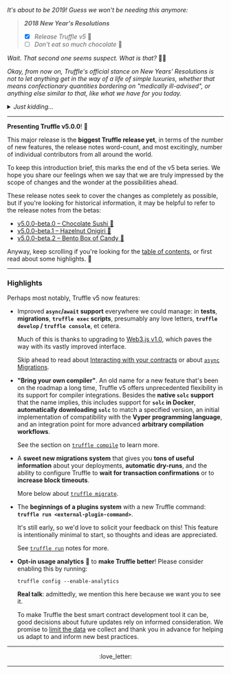 _It's about to be 2019! Guess we won't be needing this anymore:_
> _**2018 New Year's Resolutions**_
> - [x] _Release Truffle v5_ :confetti_ball:
> - [ ] _Don't eat so much chocolate_ :chocolate_bar:

_Wait. That second one seems suspect. What is that?_ :woman_shrugging:

_Okay, from now on, Truffle's official stance on New Years' Resolutions is not
to let anything get in the way of a life of simple luxuries,
whether that means confectionary quantities bordering on "medically
ill-advised", or anything else similar to that, like what we have for you
today._


<details>
<summary><em>Just kidding...</em></summary>

That's always been the official stance.

<details>
<summary><em>But really...</em> </summary>

Please remember that healthy habits are a useful means of being able to
enjoy as much delicious chocolate for as many years as possible. :yum:

**Wishing you happy and restful holidays, and a merry 2019!** :snowflake:

</details>
</details>

---

**Presenting Truffle v5.0.0**! :postal_horn:

This major release is the **biggest Truffle release yet**, in terms of
the number of new features, the release notes word-count,
and most excitingly, number of individual contributors from all around
the world.

To keep this introduction brief, this marks the end of the v5 beta series. We
hope you share our feelings when we say that we are truly impressed by the
scope of changes and the wonder at the possibilities ahead.

These release notes seek to cover the changes as completely as possible, but if
you're looking for historical information, it may be helpful to refer to
the release notes from the betas:
- [v5.0.0-beta.0 – Chocolate Sushi :sushi:](https://github.com/trufflesuite/truffle/releases/tag/v5.0.0-beta.0)
- [v5.0.0-beta.1 – Hazelnut Onigiri :rice_ball:](https://github.com/trufflesuite/truffle/releases/tag/v5.0.0-beta.1)
- [v5.0.0-beta.2 – Bento Box of Candy :bento:](https://github.com/trufflesuite/truffle/releases/tag/v5.0.0-beta.2)

Anyway, keep scrolling if you're looking for the [table of contents](#user-content-contents),
or first read about some highlights. :high_brightness:

---

### Highlights

Perhaps most notably, Truffle v5 now features:

- Improved **`async`/`await` support** everywhere we could manage:
  in **tests**, **migrations**, **`truffle exec` scripts**, presumably any
  love letters, **`truffle develop` / `truffle console`**, et cetera.

  Much of this is thanks to upgrading to [Web3.js v1.0](https://web3js.readthedocs.io/en/1.0/index.html),
  which paves the way with its vastly improved interface.

  Skip ahead to read about [Interacting with your contracts](#user-content-what-s-new-in-truffle-v5-interacting-with-your-contracts)
  or about [`async` Migrations](#user-content-what-s-new-in-truffle-v5-truffle-migrate-async-migrations).

- **"Bring your own compiler"**. An old name for a new feature that's been on
  the roadmap a long time, Truffle v5 offers unprecedented flexibility in its
  support for compiler integrations. Besides the **native `solc` support** that
  the name implies, this includes support for **`solc` in Docker**,
  **automatically downloading `solc`** to match a specified version, an
  initial implementation of compatibility with the **Vyper programming language**,
  and an integration point for more advanced **arbitrary compilation workflows**.

  See the section on [`truffle compile`](#user-content-what-s-new-in-truffle-v5-truffle-compile)
  to learn more.

- A **sweet new migrations system** that gives you **tons of useful information**
  about your deployments, **automatic dry-runs**, and the ability to configure
  Truffle to **wait for transaction confirmations** or to
  **increase block timeouts**.

  More below about [`truffle migrate`](#user-content-what-s-new-in-truffle-v5-truffle-migrate).

- The **beginnings of a plugins system** with a new Truffle command:
  **`truffle run <external-plugin-command>`**.

  It's still early, so we'd love to solicit your feedback on this! This feature
  is intentionally minimal to start, so thoughts and ideas are appreciated.

  See [`truffle run`](#user-content-what-s-new-in-truffle-v5-truffle-run)
  notes for more.

- **Opt-in usage analytics** :tada: to **make Truffle better**! Please consider
  enabling this by running:
  ```
  truffle config --enable-analytics
  ```

  **Real talk**: admittedly, we mention this here because we want you to see it.

  To make Truffle the best smart contract development tool it can be, good
  decisions about future updates rely on informed consideration. We promise to
  [limit the data](#user-content-what-s-new-in-truffle-v5-new-truffle-config-opt-in-analytics)
  we collect and thank you in advance for helping us adapt to and inform new best practices.

---

<p align="center">
:love_letter:
</p>

---
